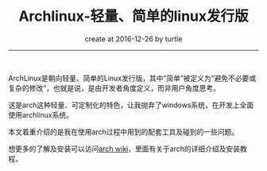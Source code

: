 #  <center>Archlinux-轻量、简单的linux发行版</center>
<center>create at 2016-12-26 by turtle</center>


---
<br/>

ArchLinux是朝向轻量、简单的Linux发行版，其中“简单”被定义为“避免不必要或复杂的修改”，也就是说，是由开发者角度定义，而非用户角度思考。

这是arch这种轻量、可定制化的特色，让我抛弃了windows系统，在开发上全面使用archlinux系统。

本文着重介绍的是我在使用arch过程中用到的配套工具及碰到的一些问题。

想更多的了解及安装可以访问[arch wiki](https://wiki.archlinux.org/)，里面有关于arch的详细介绍及安装教程。
